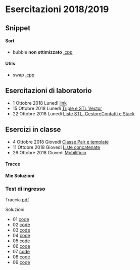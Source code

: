 # Esercitazioni 2018/2019

## Snippet
#### Sort
- bubble **non ottimizzato** [.cpp](_snippet/sort_bubble.cpp)

#### Utils
- swap [.cpp](_snippet/utils_swap.cpp)

## Esercitazioni di laboratorio
- 1 Ottobre 2018 Lunedì [link](20181001/README.md)
- 15 Ottobre 2018 Lunedì [Triple e STL Vector](20181015/README.md)
- 22 Ottobre 2018 Lunedì [Liste STL, GestoreContatti e Stack](20181022/README.md)

## Esercizi in classe
- 4 Ottobre 2018 Giovedi [Classe Pair e template](20181004/esercizio.cpp)
- 11 Ottobre 2018 Giovedi [Liste concatenate](#)
- 26 Ottobre 2018 Giovedi [Mobilificio](20181025/README.md)

#### Tracce
#### Mie Soluzioni

### Test di ingresso
Traccia [pdf](20180924/traccia.pdf)

Soluzioni
- 01 [code](20180924/01.cpp)
- 02 [code](20180924/02.cpp)
- 03 [code](20180924/03.cpp)
- 04 [code](20180924/04.cpp)
- 05 [code](20180924/05.cpp)
- 06 [code](20180924/06.cpp)
- 07 [code](20180924/07.cpp)
- 08 [code](20180924/08.cpp)
- 09 [code](20180924/09.cpp)
